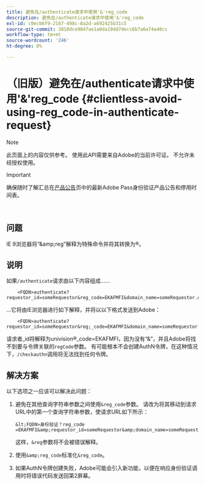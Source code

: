 ```yaml
---
title: 避免在/authenticate请求中使用'&'reg_code
description: 避免在/authenticate请求中使用'&'reg_code
exl-id: c0ecb6f9-2167-498c-8a2d-a692425b31c5
source-git-commit: 3818dce9847ae1a0da19dd7decc6b7a6a74a46cc
workflow-type: tm+mt
source-wordcount: '246'
ht-degree: 0%

---
```


# （旧版）避免在/authenticate请求中使用&#39;&amp;&#39;reg_code {#clientless-avoid-using-reg_code-in-authenticate-request}

>[!NOTE]
>
>此页面上的内容仅供参考。 使用此API需要来自Adobe的当前许可证。 不允许未经授权使用。

>[!IMPORTANT]
>
> 确保随时了解汇总在[产品公告](/help/authentication/product-announcements.md)页中的最新Adobe Pass身份验证产品公告和停用时间表。

</br>



## 问题

IE 9浏览器将“\&amp;reg”解释为特殊命令并将其转换为®。

## 说明

如果`/authenticate`请求由以下内容组成……


```
    <FQDN>authenticate? requestor_id=someRequestor&reg_code=EKAFMFI&domain_name=someRequestor.com&noflash=true&mso_id=someMvpd&redirect_url=someRequestor.redirect.url.html
```


...它将由IE浏览器进行如下解释，并将以以下格式发送到Adobe：


```
    <FQDN>authenticate?requestor_id=someRequestor&reg;_code=EKAFMFI&domain_name=someRequestor.com&noflash=true&mso_id=someMvpd&redirect_url=someRequestor.redirect.url.html
```


请求者\_id将解释为univision®\_code=EKAFMFI，因为没有“&amp;”，并且Adobe将找不到要与令牌关联的`regCode`参数。  有可能根本不会创建AuthN令牌，在这种情况下，`/checkauthn`调用将无法找到任何令牌。



## 解决方案

以下选项之一应该可以解决此问题：

1. 避免在其他查询字符串参数之间使用`&reg_code`参数。  请改为将其移动到请求URL中的第一个查询字符串参数，使请求URL如下所示：


       &lt;FQDN>身份验证？reg_code =EKAFMFI&amp;requestor_id=someRequestor&amp;domain_name=someRequestor.com&amp;noflash=true&amp;mso_id=someMvpd&amp;redirect_url=someRequestor.redirect.url.html
   

   这样，`&reg`参数将不会被错误解释。

1. 使用`&amp;reg_code`标准化`&reg_code`。

1. 如果AuthN令牌创建失败，Adobe可能会引入新功能，以便在响应身份验证调用时将错误代码发送回第2屏幕。
